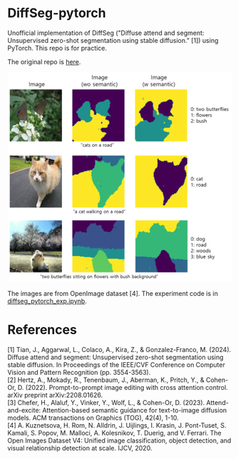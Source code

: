 # DiffSeg-pytorch

Unofficial implementation of DiffSeg ("Diffuse attend and segment: Unsupervised zero-shot segmentation using stable diffusion." [1]) using PyTorch. This repo is for practice.

The original repo is [here](https://github.com/google/diffseg).

![](resources/outputs.png)

The images are from OpenImage dataset [4]. The experiment code is in [diffseg_pytorch_exp.ipynb](diffseg_pytorch_exp.ipynb).

# References
[1] Tian, J., Aggarwal, L., Colaco, A., Kira, Z., & Gonzalez-Franco, M. (2024). Diffuse attend and segment: Unsupervised zero-shot segmentation using stable diffusion. In Proceedings of the IEEE/CVF Conference on Computer Vision and Pattern Recognition (pp. 3554-3563).<br/>
[2] Hertz, A., Mokady, R., Tenenbaum, J., Aberman, K., Pritch, Y., & Cohen-Or, D. (2022). Prompt-to-prompt image editing with cross attention control. arXiv preprint arXiv:2208.01626.<br/>
[3] Chefer, H., Alaluf, Y., Vinker, Y., Wolf, L., & Cohen-Or, D. (2023). Attend-and-excite: Attention-based semantic guidance for text-to-image diffusion models. ACM transactions on Graphics (TOG), 42(4), 1-10.<br/>
[4] A. Kuznetsova, H. Rom, N. Alldrin, J. Uijlings, I. Krasin, J. Pont-Tuset, S. Kamali, S. Popov, M. Malloci, A. Kolesnikov, T. Duerig, and V. Ferrari. The Open Images Dataset V4: Unified image classification, object detection, and visual relationship detection at scale. IJCV, 2020.



